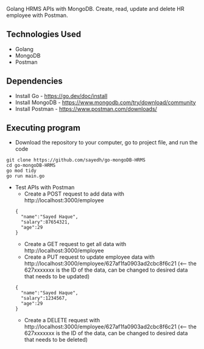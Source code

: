 Golang HRMS APIs with MongoDB. Create, read, update and delete HR employee with Postman. 

## Technologies Used
* Golang
* MongoDB
* Postman


## Dependencies
* Install Go - https://go.dev/doc/install
* Install MongoDB - https://www.mongodb.com/try/download/community
* Install Postman - https://www.postman.com/downloads/


## Executing program
* Download the repository to your computer, go to project file, and run the code
```
git clone https://github.com/sayedh/go-mongoDB-HRMS
cd go-mongoDB-HRMS
go mod tidy
go run main.go
```

* Test APIs with Postman
  * Create a POST request to add data with http://localhost:3000/employee
  ```
  {
    "name":"Sayed Haque",
    "salary":87654321,
    "age":29
  }
  ```
  * Create a GET request to get all data with http://localhost:3000/employee
  * Create a PUT request to update employee data with http://localhost:3000/employee/627af1fa0903ad2cbc8f6c21 (<-- the 627xxxxxxx is the ID of the data, can be changed to desired data that needs to be updated)
  ```
  {
    "name":"Sayed Haque",
    "salary":1234567,
    "age":29
  }
  ```
  * Create a DELETE request with http://localhost:3000/employee/627af1fa0903ad2cbc8f6c21 (<-- the 627xxxxxxx is the ID of the data, can be changed to desired data that needs to be deleted)
